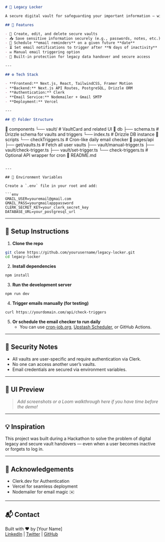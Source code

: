 ```md
# 🧾 Legacy Locker

A secure digital vault for safeguarding your important information — with intelligent email notifications triggered on inactivity or specified future dates.

## 🚀 Features

- 🔐 Create, edit, and delete secure vaults
- 📥 Save sensitive information securely (e.g., passwords, notes, etc.)
- 📅 Schedule **email reminders** on a given future **date**
- ⏳ Set email notifications to trigger after **N days of inactivity**
- ✉️ Manual email triggering option
- 🧠 Built-in protection for legacy data handover and secure access

---

## ⚙️ Tech Stack

- **Frontend:** Next.js, React, TailwindCSS, Framer Motion
- **Backend:** Next.js API Routes, PostgreSQL, Drizzle ORM
- **Authentication:** Clerk
- **Email Service:** Nodemailer + Gmail SMTP
- **Deployment:** Vercel

---

## 📦 Folder Structure
```

📁 components
└── vault/ # VaultCard and related UI
📁 db
├── schema.ts # Drizzle schema for vaults and triggers
└── index.ts # Drizzle DB instance
📁 scripts
└── checkTriggers.ts # Cron-like daily email checker
📁 pages/api
├── get/vaults.ts # Fetch all user vaults
├── vault/manual-trigger.ts
├── vault/check-trigger.ts
├── vault/set-trigger.ts
└── check-triggers.ts # Optional API wrapper for cron
📄 README.md

````

---

## 🔑 Environment Variables

Create a `.env` file in your root and add:

```env
GMAIL_USER=youremail@gmail.com
GMAIL_PASS=yourgmailapppassword
CLERK_SECRET_KEY=your_clerk_secret_key
DATABASE_URL=your_postgresql_url
````

---

## 🧪 Setup Instructions

1. **Clone the repo**

```bash
git clone https://github.com/yourusername/legacy-locker.git
cd legacy-locker
```

2. **Install dependencies**

```bash
npm install
```

3. **Run the development server**

```bash
npm run dev
```

4. **Trigger emails manually (for testing)**

```bash
curl https://yourdomain.com/api/check-triggers
```

5. **Or schedule the email checker to run daily**
   - You can use [cron-job.org](https://cron-job.org), [Upstash Scheduler](https://upstash.com/scheduler), or GitHub Actions.

---

## 🔐 Security Notes

- All vaults are user-specific and require authentication via Clerk.
- No one can access another user’s vaults.
- Email credentials are secured via environment variables.

---

## 📸 UI Preview

> _Add screenshots or a Loom walkthrough here if you have time before the demo!_

---

## 💡 Inspiration

This project was built during a Hackathon to solve the problem of digital legacy and secure vault handovers — even when a user becomes inactive or forgets to log in.

---

## 🙌 Acknowledgements

- Clerk.dev for Authentication
- Vercel for seamless deployment
- Nodemailer for email magic ✉️

---

## 📬 Contact

Built with ❤️ by [Your Name]  
[LinkedIn](https://linkedin.com/in/yourname) | [Twitter](https://twitter.com/yourhandle) | [GitHub](https://github.com/yourusername)

```

```
